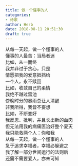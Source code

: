 ```yaml
---  
title: 做一个懂事的人  
categories:  
- 诗歌  
author: Herb  
date: 2018-08-11 20:51:30  
draft: true
---  
```

从每一天起，做一个懂事的人  
懂事的人最苦：当局者迷    
比如，从一而终  
我并非过于贪心，只是  
情愿把我的爱意抵挡给  
一个人，永不赎回    
比如，收敛自己的柔情  
我绝不越过雷池  
傍晚时分的暴雨总让人清醒  
非我所得，我皆不妄想    
比如，不断变好  
我反思、批判，并且长出新的血肉  
但无法用我的病痛医治好整个夏天  
我只能救两个人：你和我    
从每一天起，做一个懂事的人  
急于追求幸福者，幸福必躲避之  
我了解一部分世间运行的法则后  
还需不需要爱人，亦未可知